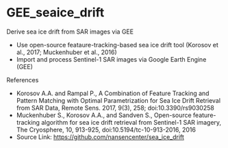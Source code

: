 # GEE_seaice_drift
Derive sea ice drift from SAR images via GEE

- Use open-source feataure-tracking-based sea ice drift tool (Korosov et al., 2017; Muckenhuber et al., 2016)
- Import and process Sentinel-1 SAR images via Google Earth Engine (GEE)

References
- Korosov A.A. and Rampal P., A Combination of Feature Tracking and Pattern Matching with Optimal Parametrization for Sea Ice Drift Retrieval from SAR Data, Remote Sens. 2017, 9(3), 258; doi:10.3390/rs9030258
- Muckenhuber S., Korosov A.A., and Sandven S., Open-source feature-tracking algorithm for sea ice drift retrieval from Sentinel-1 SAR imagery, The Cryosphere, 10, 913-925, doi:10.5194/tc-10-913-2016, 2016
- Source Link: https://github.com/nansencenter/sea_ice_drift
